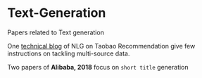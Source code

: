 # Text-Generation

Papers related to Text generation

One [technical blog](https://zhuanlan.zhihu.com/p/33956907) of NLG on Taobao Recommendation give few instructions on tackling multi-source data.  

Two papers of **Alibaba, 2018** focus on `short title` generation
